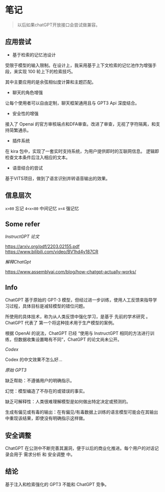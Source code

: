 # 笔记

> 以后如果chatGPT开放接口会尝试做兼容。

## 应用尝试

- 基于检索的记忆池设计

受限于模型的输入限制。在设计上，我采用基于上下文检索的记忆池作为增强手段，来实现 100 轮上下的检索技巧。

其中主要应用的是余弦相似度计算和主题匹配。

- 聊天的角色增强

让每个使用者可以自由定制，聊天框架通用且与 GPT3 Api 深度结合。

- 安全性的增强


接入了 Openai 的官方审核端点和DFA审查。改进了审查，无视了字符隔离，和支持简繁通杀。

- 插件系统

在 kira 包中，实现了一套实时支持系统，为用户提供即时的互联网信息。
逻辑即 检查文本条件后注入相应的文本。

- 语音结合的尝试

基于VITS项目，做到了语言识别并转语音输出的效果。

## 信息层次

`x>80` 忘记
`4<x<80` 中间记忆
`x<4` 强记忆

## Some refer

*InstructGPT 论文*

https://arxiv.org/pdf/2203.02155.pdf
https://www.bilibili.com/video/BV1hd4y187CR

*解释ChatGpt*

https://www.assemblyai.com/blog/how-chatgpt-actually-works/

## Info

ChatGPT 基于原始的 GPT-3 模型，但经过进一步训练，使用人工反馈来指导学习过程，具体目标是减轻模型的错位问题。

所使用的具体技术，称为从人类反馈中强化学习，是基于 先前的学术研究 。 ChatGPT 代表了 第一个将这种技术用于生产模型的案例。

根据 OpenAI 的说法，ChatGPT 已经 “使用与 InstructGPT 相同的方法进行训练，但数据收集设置略有不同”，ChatGPT 的论文尚未公开。

*Codex*

Codex 的中文效果不怎么好...

*原始 GPT3*

缺乏帮助：不遵循用户的明确指示。

幻觉：模型编造了不存在的或错误的事实。

缺乏可解释性：人类很难理解模型是如何做出特定决定或预测的。

生成有偏见或有毒的输出：在有偏见/有毒数据上训练的语言模型可能会在其输出中重现该结果，即使没有明确指示这样做。 

## 安全调整

ChatGPT 在公测中不断完善其漏洞，便于以后的商业化推进。每个用户的对话记录会用于 需求分析 和 安全调整 中。

## 结论

基于注入和检索强化的 GPT3 不能和 ChatGPT 竞争。
